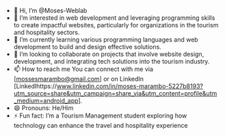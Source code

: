 - 👋 Hi, I’m @Moses-Weblab 
- 👀 I’m interested in web development and leveraging programming skills to create impactful websites, particularly for organizations in the tourism and hospitality sectors.
- 🌱 I’m currently learning various programming languages and web development to build and design effective solutions.
- 💞️ I’m looking to collaborate on projects that involve website design, development, and integrating tech solutions into the tourism industry.
- 📫 How to reach me You can connect with me via [mossesmarambo@gmail.com] or on LinkedIn [LinkedIhttps://www.linkedin.com/in/moses-marambo-5227b8193?utm_source=share&utm_campaign=share_via&utm_content=profile&utm_medium=android_app].
- 😄 Pronouns: He/Him
- ⚡ Fun fact: I’m a Tourism Management student exploring how technology can enhance the travel and hospitality experience

<!---
Moses-Weblab/Moses-Weblab is a ✨ special ✨ repository because its `README.md` (this file) appears on your GitHub profile.
You can click the Preview link to take a look at your changes.
--->
